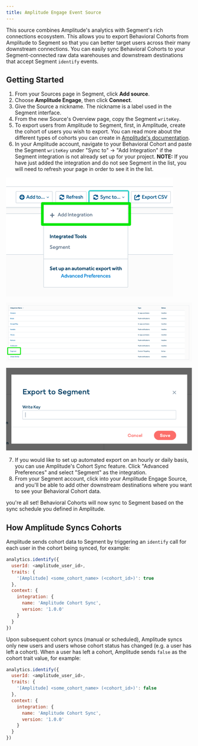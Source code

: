 ```yaml
---
title: Amplitude Engage Event Source
---
```


This source combines Amplitude's analytics with Segment's rich connections
ecosystem. This allows you to export Behavioral Cohorts from Amplitude to
Segment so that you can better target users across their many downstream
connections. You can easily sync Behavioral Cohorts to your
Segment-connected raw data warehouses and downstream destinations that accept
Segment `identify` events.

## Getting Started
 1. From your Sources page in Segment, click **Add source**.
 2. Choose **Amplitude Engage**, then click **Connect**.
 3. Give the Source a nickname. The nickname is a label used in the Segment interface.
 4. From the new Source's Overview page, copy the Segment `writeKey`.
 5. To export users from Amplitude to Segment, first, in Amplitude, create the
    cohort of users you wish to export. You can read more about the different
    types of cohorts you can create in [Amplitude's documentation](https://amplitude.zendesk.com/hc/en-us/articles/231881448-Behavioral-Cohorts).
 6. In your Amplitude account, navigate to your Behavioral Cohort and
    paste the Segment `writeKey` under "Sync to" -> "Add Integration" if the
    Segment integration is not already set up for your project. **NOTE:** If you
     have just added the integration and do not see Segment in the list, you
    will need to refresh your page in order to see it
    in the list.

![Enable syncing to Segment](images/amplitude-add-integration.png)

![Select Segment](images/amplitude-connect-segment.png)

![Add your Segment writeKey](images/amplitude-segment-writekey.png)

 7. If you would like to set up automated export on an hourly or daily basis,
    you can use Amplitude's Cohort Sync feature. Click "Advanced Preferences"
    and select "Segment" as the integration.
 8. From your Segment account, click into your Amplitude Engage Source, and
     you'll be able to add other downstream destinations where you want to see
     your Behavioral Cohort data.

you're all set! Behavioral Cohorts will now sync to Segment based on the sync
schedule you defined in Amplitude.

## How Amplitude Syncs Cohorts

Amplitude sends cohort data to Segment by triggering an `identify` call for
each user in the cohort being synced, for example:

```js
analytics.identify({
  userId: <amplitude_user_id>,
  traits: {
    '[Amplitude] <some_cohort_name> (<cohort_id>)': true
  },
  context: {
    integration: {
      name: 'Amplitude Cohort Sync',
      version: '1.0.0'
    }
  }
})
```

Upon subsequent cohort syncs (manual or scheduled), Amplitude syncs only new
users and users whose cohort status has changed (e.g. a user has left a
cohort). When a user has left a cohort, Amplitude sends `false` as the cohort
trait value, for example:

```js
analytics.identify({
  userId: <amplitude_user_id>,
  traits: {
    '[Amplitude] <some_cohort_name> (<cohort_id>)': false
  },
  context: {
    integration: {
      name: 'Amplitude Cohort Sync',
      version: '1.0.0'
    }
  }
})
```
